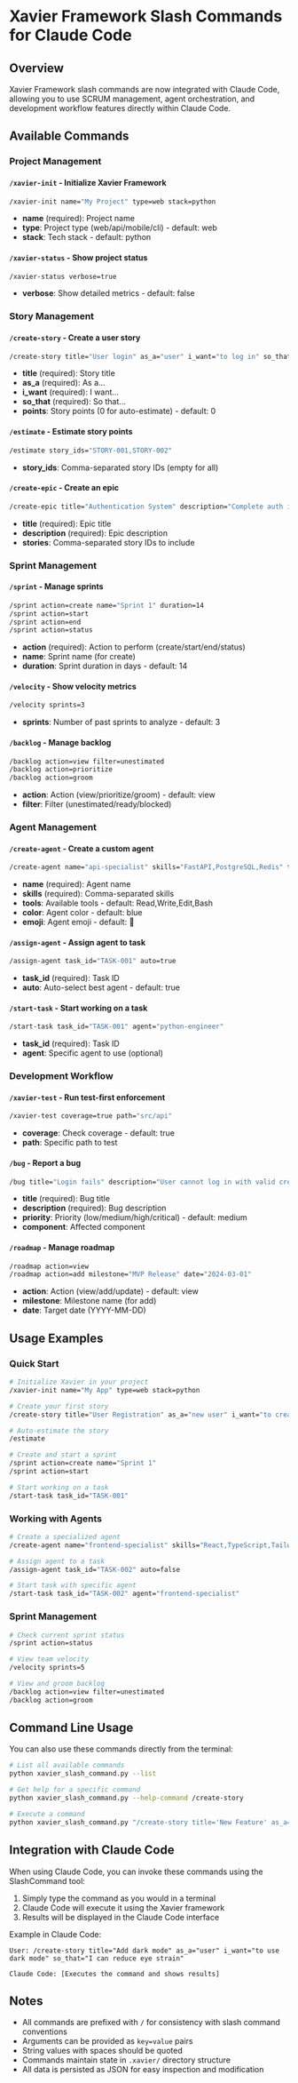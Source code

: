 # Xavier Framework Slash Commands for Claude Code

## Overview
Xavier Framework slash commands are now integrated with Claude Code, allowing you to use SCRUM management, agent orchestration, and development workflow features directly within Claude Code.

## Available Commands

### Project Management

#### `/xavier-init` - Initialize Xavier Framework
```bash
/xavier-init name="My Project" type=web stack=python
```
- **name** (required): Project name
- **type**: Project type (web/api/mobile/cli) - default: web
- **stack**: Tech stack - default: python

#### `/xavier-status` - Show project status
```bash
/xavier-status verbose=true
```
- **verbose**: Show detailed metrics - default: false

### Story Management

#### `/create-story` - Create a user story
```bash
/create-story title="User login" as_a="user" i_want="to log in" so_that="I can access features" points=5
```
- **title** (required): Story title
- **as_a** (required): As a...
- **i_want** (required): I want...
- **so_that** (required): So that...
- **points**: Story points (0 for auto-estimate) - default: 0

#### `/estimate` - Estimate story points
```bash
/estimate story_ids="STORY-001,STORY-002"
```
- **story_ids**: Comma-separated story IDs (empty for all)

#### `/create-epic` - Create an epic
```bash
/create-epic title="Authentication System" description="Complete auth implementation" stories="STORY-001,STORY-002"
```
- **title** (required): Epic title
- **description** (required): Epic description
- **stories**: Comma-separated story IDs to include

### Sprint Management

#### `/sprint` - Manage sprints
```bash
/sprint action=create name="Sprint 1" duration=14
/sprint action=start
/sprint action=end
/sprint action=status
```
- **action** (required): Action to perform (create/start/end/status)
- **name**: Sprint name (for create)
- **duration**: Sprint duration in days - default: 14

#### `/velocity` - Show velocity metrics
```bash
/velocity sprints=3
```
- **sprints**: Number of past sprints to analyze - default: 3

#### `/backlog` - Manage backlog
```bash
/backlog action=view filter=unestimated
/backlog action=prioritize
/backlog action=groom
```
- **action**: Action (view/prioritize/groom) - default: view
- **filter**: Filter (unestimated/ready/blocked)

### Agent Management

#### `/create-agent` - Create a custom agent
```bash
/create-agent name="api-specialist" skills="FastAPI,PostgreSQL,Redis" tools="Read,Write,Edit,Bash" color=green emoji=⚡
```
- **name** (required): Agent name
- **skills** (required): Comma-separated skills
- **tools**: Available tools - default: Read,Write,Edit,Bash
- **color**: Agent color - default: blue
- **emoji**: Agent emoji - default: 🤖

#### `/assign-agent` - Assign agent to task
```bash
/assign-agent task_id="TASK-001" auto=true
```
- **task_id** (required): Task ID
- **auto**: Auto-select best agent - default: true

#### `/start-task` - Start working on a task
```bash
/start-task task_id="TASK-001" agent="python-engineer"
```
- **task_id** (required): Task ID
- **agent**: Specific agent to use (optional)

### Development Workflow

#### `/xavier-test` - Run test-first enforcement
```bash
/xavier-test coverage=true path="src/api"
```
- **coverage**: Check coverage - default: true
- **path**: Specific path to test

#### `/bug` - Report a bug
```bash
/bug title="Login fails" description="User cannot log in with valid credentials" priority=high component=auth
```
- **title** (required): Bug title
- **description** (required): Bug description
- **priority**: Priority (low/medium/high/critical) - default: medium
- **component**: Affected component

#### `/roadmap` - Manage roadmap
```bash
/roadmap action=view
/roadmap action=add milestone="MVP Release" date="2024-03-01"
```
- **action**: Action (view/add/update) - default: view
- **milestone**: Milestone name (for add)
- **date**: Target date (YYYY-MM-DD)

## Usage Examples

### Quick Start
```bash
# Initialize Xavier in your project
/xavier-init name="My App" type=web stack=python

# Create your first story
/create-story title="User Registration" as_a="new user" i_want="to create an account" so_that="I can use the app"

# Auto-estimate the story
/estimate

# Create and start a sprint
/sprint action=create name="Sprint 1"
/sprint action=start

# Start working on a task
/start-task task_id="TASK-001"
```

### Working with Agents
```bash
# Create a specialized agent
/create-agent name="frontend-specialist" skills="React,TypeScript,TailwindCSS"

# Assign agent to a task
/assign-agent task_id="TASK-002" auto=false

# Start task with specific agent
/start-task task_id="TASK-002" agent="frontend-specialist"
```

### Sprint Management
```bash
# Check current sprint status
/sprint action=status

# View team velocity
/velocity sprints=5

# View and groom backlog
/backlog action=view filter=unestimated
/backlog action=groom
```

## Command Line Usage

You can also use these commands directly from the terminal:

```bash
# List all available commands
python xavier_slash_command.py --list

# Get help for a specific command
python xavier_slash_command.py --help-command /create-story

# Execute a command
python xavier_slash_command.py "/create-story title='New Feature' as_a='user' i_want='functionality' so_that='benefit'"
```

## Integration with Claude Code

When using Claude Code, you can invoke these commands using the SlashCommand tool:

1. Simply type the command as you would in a terminal
2. Claude Code will execute it using the Xavier framework
3. Results will be displayed in the Claude Code interface

Example in Claude Code:
```
User: /create-story title="Add dark mode" as_a="user" i_want="to use dark mode" so_that="I can reduce eye strain"

Claude Code: [Executes the command and shows results]
```

## Notes

- All commands are prefixed with `/` for consistency with slash command conventions
- Arguments can be provided as `key=value` pairs
- String values with spaces should be quoted
- Commands maintain state in `.xavier/` directory structure
- All data is persisted as JSON for easy inspection and modification
